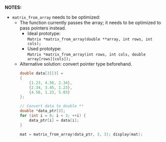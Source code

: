 **NOTES:**
- `matrix_from_array` needs to be optimized:
  - The function currently passes the array; it needs to be optimized to pass pointers instead.
    - Ideal prototype:  
      `Matrix *matrix_from_array(double **array, int rows, int cols);`
    - Used prototype:  
      `Matrix *matrix_from_array(int rows, int cols, double array[rows][cols]);`
  - Alternative solution: convert pointer type beforehand.
    ```c
    double data[3][3] = 
    {
        {1.23, 4.56, 2.34},
        {2.34, 3.45, 1.23},
        {4.56, 1.23, 5.03}
    };

    // Convert data to double **
    double *data_ptr[3];
    for (int i = 0; i < 3; ++i) {
        data_ptr[i] = data[i];
    }               

    mat = matrix_from_array(data_ptr, 3, 3); display(mat);  
    ```
